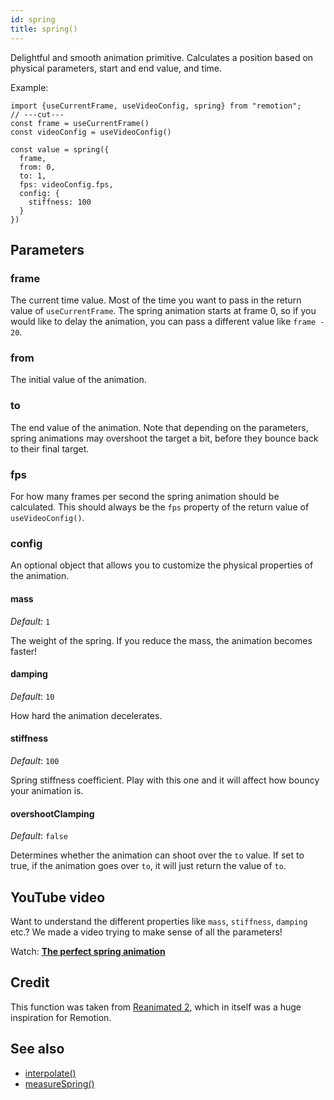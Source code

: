 ```yaml
---
id: spring
title: spring()
---
```


Delightful and smooth animation primitive. Calculates a position based on physical parameters, start and end value, and time.

Example:

```tsx twoslash
import {useCurrentFrame, useVideoConfig, spring} from "remotion";
// ---cut---
const frame = useCurrentFrame()
const videoConfig = useVideoConfig()

const value = spring({
  frame,
  from: 0,
  to: 1,
  fps: videoConfig.fps,
  config: {
    stiffness: 100
  }
})
```

## Parameters

### frame

The current time value. Most of the time you want to pass in the return value of `useCurrentFrame`. The spring animation starts at frame 0, so if you would like to delay the animation, you can pass a different value like `frame - 20`.

### from

The initial value of the animation.

### to

The end value of the animation. Note that depending on the parameters, spring animations may overshoot the target a bit, before they bounce back to their final target.

### fps

For how many frames per second the spring animation should be calculated. This should always be the `fps` property of the return value of `useVideoConfig()`.

### config

An optional object that allows you to customize the physical properties of the animation.

#### mass

_Default:_ `1`

The weight of the spring. If you reduce the mass, the animation becomes faster!

#### damping

_Default_: `10`

How hard the animation decelerates.

#### stiffness

_Default_: `100`

Spring stiffness coefficient. Play with this one and it will affect how bouncy your animation is.

#### overshootClamping

_Default_: `false`

Determines whether the animation can shoot over the `to` value. If set to true, if the animation goes over `to`, it will just return the value of `to`.

## YouTube video

Want to understand the different properties like `mass`, `stiffness`, `damping` etc.? We made a video trying to make sense of all the parameters!

Watch: **[The perfect spring animation](https://www.youtube.com/watch?v=GE8ZqrKqE5g)**

## Credit

This function was taken from [Reanimated 2](https://github.com/software-mansion/react-native-reanimated), which in itself was a huge inspiration for Remotion.

## See also

- [interpolate()](/docs/interpolate)
- [measureSpring()](/docs/measure-spring)
